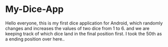 # My-Dice-App
Hello everyone, this is my first dice application for Android, which randomly changes and increases the values of two dice from 1 to 6. and we are keeping track of which dice land in the final position first. I took the 50th as a ending position over here..

